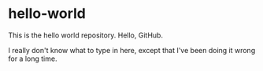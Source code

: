 # hello-world
This is the hello world repository. Hello, GitHub.

I really don't know what to type in here, except that I've been doing it wrong for a long time.
